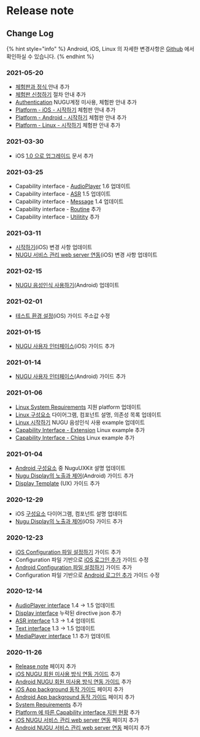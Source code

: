 # Release note

## Change Log

{% hint style="info" %}
Android, iOS, Linux 의 자세한 변경사항은 [Github](source-code.md) 에서 확인하실 수 있습니다.
{% endhint %}

### 2021-05-20

* [체험판과 정식 ](https://app.gitbook.com/@nugu-developers-docs/s/dev/~/drafts/-M_x4KZe6BYAk6OZ0gRZ/nugu-sdk/undefined)안내 추가
* [체험판 신청하기](https://app.gitbook.com/@nugu-developers-docs/s/dev/~/drafts/-M_x4KZe6BYAk6OZ0gRZ/nugu-sdk/undefined-1) 절차 안내 추가
* [Authentication](https://app.gitbook.com/@nugu-developers-docs/s/dev/~/drafts/-M_x4KZe6BYAk6OZ0gRZ/nugu-sdk/authentication) NUGU계정 미사용, 체험판 안내 추가
* [Platform - iOS - 시작하기](https://app.gitbook.com/@nugu-developers-docs/s/dev/~/drafts/-M_x4KZe6BYAk6OZ0gRZ/nugu-sdk/platform/ios/start) 체험판 안내 추가
* [Platform - Android - 시작하기](https://app.gitbook.com/@nugu-developers-docs/s/dev/~/drafts/-M_x4KZe6BYAk6OZ0gRZ/nugu-sdk/platform/android/start) 체험판 안내 추가
* [Platform - Linux - 시작하기](https://app.gitbook.com/@nugu-developers-docs/s/dev/~/drafts/-M_x4KZe6BYAk6OZ0gRZ/nugu-sdk/platform/linux/start) 체험판 안내 추가

### 2021-03-30

*  iOS [1.0 으로 업그레이드](platform/ios/1.0.md) 문서 추가

### 2021-03-25

* Capability interface - [AudioPlayer](capability-interface/audioplayer.md) 1.6 업데이트
* Capability interface - [ASR](capability-interface/asr.md) 1.5 업데이트
* Capability interface - [Message](capability-interface/message.md) 1.4 업데이트
* Capability interface - [Routine](capability-interface/routine.md) 추가
* Capability interface - [Utilitity](capability-interface/utility.md) 추가

### 2021-03-11

* [시작하기](platform/ios/start.md)\(iOS\) 변경 사항 업데이트 
* [NUGU 서비스 관리 web server 연동](platform/ios/web-server.md)\(iOS\) 변경 사항 업데이트

### 2021-02-15

* [NUGU 음성인식 사용하기](platform/android/start.md#step-5-nugu)\(Android\) 업데이트

### 2021-02-01

* [테스트 환경 설정](platform/ios/testing_sdk_integration.md)\(iOS\) 가이드 주소값 수정 

### 2021-01-15

* [NUGU 사용자 인터페이스](platform/ios/nugu.md)\(iOS\) 가이드 추가 

### 2021-01-14

* [NUGU 사용자 인터페이스](platform/android/nugu-user-interface.md)\(Android\) 가이드 추가 

### 2021-01-06

* [Linux System Requirements](https://app.gitbook.com/@nugu-developers-docs/s/dev/nugu-sdk/platform) 지원 platform 업데이트
* [Linux 구성요소](https://app.gitbook.com/@nugu-developers-docs/s/dev/nugu-sdk/platform/linux/component) 다이어그램, 컴포넌트 설명, 의존성 목록 업데이트
* [Linux 시작하기](https://app.gitbook.com/@nugu-developers-docs/s/dev/nugu-sdk/platform/linux/start) NUGU 음성인식 사용 example 업데이트
* [Capability Interface - Extension](https://app.gitbook.com/@nugu-developers-docs/s/dev/nugu-sdk/capability-interface/extension) Linux example 추가
* [Capability Interface - Chips](https://app.gitbook.com/@nugu-developers-docs/s/dev/nugu-sdk/capability-interface/chips) Linux example 추가

### 2021-01-04

* [Android 구성요소](https://app.gitbook.com/@nugu-developers-docs/s/dev/nugu-sdk/platform/android/intro_components#undefined) 중 NuguUXKit 설명 업데이트 
* [Nugu Display의 노출과 제어](https://app.gitbook.com/@nugu-developers-docs/s/dev/nugu-sdk/platform/android/nugu-display)\(Android\) 가이드 추가
* [Display Template](sdk-design-guide/display-template.md) \(UX\) 가이드 추가

### 2020-12-29

* iOS [구성요소](platform/ios/component.md) 다이어그램, 컴포넌트 설명 업데이트 
* [Nugu Display의 노출과 제어](platform/ios/nugu-display-template-server.md)\(iOS\) 가이드 추가

### 2020-12-23

* [iOS Configuration 파일 설정하기](platform/ios/start.md#configuration) 가이드 추가
* Configuration 파일 기반으로 [iOS 로그인 추가](platform/ios/start.md#step-4-nugu) 가이드 수정
* [Android Configuration 파일 설정하기](platform/android/start.md#configuration) 가이드 추가
* Configuration 파일 기반으로 [Android 로그인 추가](platform/android/start.md#step-4-nugu) 가이드 수정

### 2020-12-14

* [AudioPlayer interface](capability-interface/audioplayer.md) 1.4 -&gt; 1.5 업데이트
* [Display interface](capability-interface/display/) 누락된 directive json 추가
* [ASR interface](capability-interface/asr.md) 1.3 -&gt; 1.4 업데이트
* [Text interface](capability-interface/text.md) 1.3 -&gt; 1.5 업데이트
* [MediaPlayer interface](capability-interface/mediaplayer.md) 1.1 추가 업데이트

### 2020-11-26

* [Release note](release-note.md) 페이지 추가
* [iOS NUGU 회원 미사용 방식 연동 가이드](platform/ios/start.md#type2) 추가
* [Android NUGU 회원 미사용 방식 연동 가이드](platform/android/start.md#type2) 추가
* [iOS App background 동작 가이드](platform/ios/background.md) 페이지 추가
* [Android App background 동작 가이드](platform/android/background.md) 페이지 추가
* [System Requirements](platform/#system-requirements) 추가
* [Platform 에 따른 Capability interface 지원 현황](capability-interface/#platform) 추가
* [iOS NUGU 서비스 관리 web server 연동](platform/ios/web-server.md) 페이지 추가
* [Android NUGU 서비스 관리 web server 연동](platform/android/nugu-web-server.md) 페이지 추가

